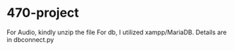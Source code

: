 # 470-project
For Audio, kindly unzip the file
For db, I utilized xampp/MariaDB. Details are in dbconnect.py
